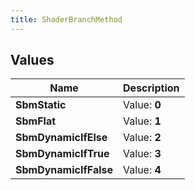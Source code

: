 ```yaml
---
title: ShaderBranchMethod
---
```


## Values

| Name | Description |
| ---- | ----------- |
| **SbmStatic** | Value: **0** |
| **SbmFlat** | Value: **1** |
| **SbmDynamicIfElse** | Value: **2** |
| **SbmDynamicIfTrue** | Value: **3** |
| **SbmDynamicIfFalse** | Value: **4** |

